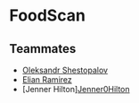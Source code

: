 # FoodScan
## Teammates
* [Oleksandr Shestopalov](https://github.com/OlekS03)
* [Elian Ramirez](https://github.com/eramirez38)
* [Jenner Hilton][Jenner0Hilton](https://github.com/Jenner0Hilton)
